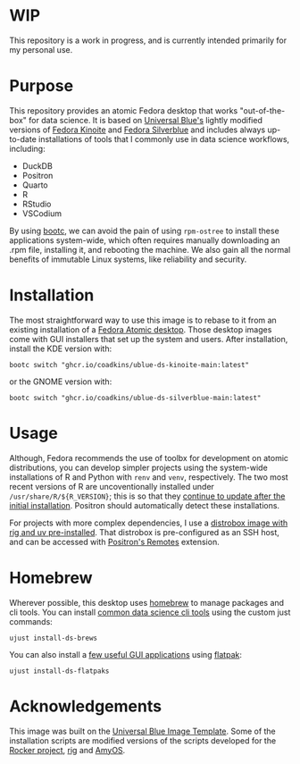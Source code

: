 
# WIP
This repository is a work in progress, and is currently intended primarily for my personal use. 

# Purpose
This repository provides an atomic Fedora desktop that works "out-of-the-box" for data science. It is based on [Universal Blue's](https://universal-blue.org/)  lightly modified versions of [Fedora Kinoite](https://fedoraproject.org/atomic-desktops/kinoite/) and [Fedora Silverblue](https://fedoraproject.org/atomic-desktops/silverblue/) and includes always up-to-date installations of tools that I commonly use in data science workflows, including:

- DuckDB
- Positron
- Quarto
- R 
- RStudio
- VSCodium

By using [bootc](https://github.com/bootc-dev/bootc), we can avoid the pain of using `rpm-ostree` to install these applications system-wide, which often requires manually downloading an .rpm file, installing it, and rebooting the machine. We also gain all the normal benefits of immutable Linux systems, like reliability and security.

# Installation
The most straightforward way to use this image is to rebase to it from an existing installation of a [Fedora Atomic desktop](https://fedoraproject.org/atomic-desktops/). Those desktop images come with GUI installers that set up the system and users. After installation, install the KDE version with:

```console
bootc switch "ghcr.io/coadkins/ublue-ds-kinoite-main:latest"
```
or the GNOME version with: 
```console
bootc switch "ghcr.io/coadkins/ublue-ds-silverblue-main:latest"
```
# Usage

Although, Fedora recommends the use of toolbx for development on atomic distributions, you can develop simpler projects using the system-wide installations of R and Python with `renv` and `venv`, respectively. The two most recent versions of R are uncoventionally installed under `/usr/share/R/${R_VERSION}`; this is so that they [continue to update after the initial installation](https://developers.redhat.com/articles/2025/02/26/best-practices-building-bootable-containers#). Positron should automatically detect these installations.

For projects with more complex dependencies, I use a [distrobox image with rig and uv pre-installed](https://github.com/coadkins/ds-distrobox). That distrobox is pre-configured as an SSH host, and can be accessed with [Positron's Remotes](https://positron.posit.co/remote-ssh.html) extension. 

# Homebrew
Wherever possible, this desktop uses [homebrew](https://brew.sh/) to manage packages and cli tools. You can install [common data science cli tools](repo_files/brews) using the custom just commands:

```console
ujust install-ds-brews 
```
You can also install a [few useful GUI applications](repo_files/flatpaks) using [flatpak](https://flatpak.org/):
```console
ujust install-ds-flatpaks
```

# Acknowledgements

This image was built on the [Universal Blue Image Template](https://github.com/ublue-os/image-template). Some of the installation scripts are modified versions of the scripts developed for the [Rocker project](https://github.com/rocker-org/rocker-versioned2), [rig](https://github.com/r-lib/rig/tree/main) and [AmyOS](https://github.com/astrovm/amyos).
